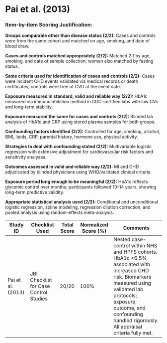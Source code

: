 # Pai et al. (2013)

### Item-by-item Scoring Justification:

**Groups comparable other than disease status (2/2):** Cases and controls were from the same cohort and matched on age, smoking, and date of blood draw.

**Cases and controls matched appropriately (2/2):** Matched 2:1 by age, smoking, and date of sample collection; women also matched by fasting status.

**Same criteria used for identification of cases and controls (2/2):** Cases were incident CHD events validated via medical records or death certificates; controls were free of CVD at the event date.

**Exposure measured in standard, valid and reliable way (2/2):** HbA1c measured via immunoinhibition method in CDC-certified labs with low CVs and long-term stability.

**Exposure measured the same for cases and controls (2/2):** Blinded lab analysis of HbA1c and CRP using stored plasma samples for both groups.

**Confounding factors identified (2/2):** Controlled for age, smoking, alcohol, BMI, lipids, CRP, parental history, hormone use, physical activity.

**Strategies to deal with confounding stated (2/2):** Multivariable logistic regression with extensive adjustment for cardiovascular risk factors and sensitivity analyses.

**Outcomes assessed in valid and reliable way (2/2):** MI and CHD adjudicated by blinded physicians using WHO/validated clinical criteria.

**Exposure period long enough to be meaningful (2/2):** HbA1c reflects glycemic control over months; participants followed 10–14 years, showing long-term predictive validity.

**Appropriate statistical analysis used (2/2):** Conditional and unconditional logistic regression, spline modeling, regression dilution correction, and pooled analysis using random-effects meta-analysis.

| Study ID | Checklist Used | Total Score | Normalized Score (%) | Comments |
| --- | --- | --- | --- | --- |
| Pai et al. (2013) | JBI Checklist for Case Control Studies | 20/20 | 100% | Nested case-control within NHS and HPFS cohorts. HbA1c <6.5% associated with increased CHD risk. Biomarkers measured using validated lab protocols; exposure, outcome, and confounding handled rigorously. All appraisal criteria fully met. |
